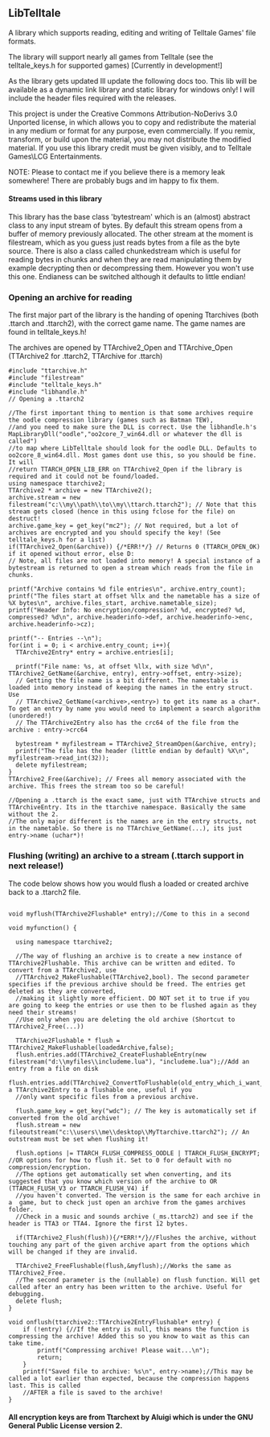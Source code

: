 ## LibTelltale
A library which supports reading, editing and writing of Telltale Games' file formats.

The library will support nearly all games from Telltale (see the telltale_keys.h for supported games) [Currently in development!]

As the library gets updated Ill update the following docs too. 
This lib will be available as a dynamic link library and static library for windows only! I will include the header files required with the releases.

This project is under the Creative Commons Attribution-NoDerivs 3.0 Unported license, in which allows you to copy and redistribute the material in any medium or format for any purpose, even commercially. If you remix, transform, or build upon the material, you may not distribute the modified material. If you use this library credit must be given visibly, and to Telltale Games\LCG Entertainments.

NOTE: Please to contact me if you believe there is a memory leak somewhere! There are probably bugs and im happy to fix them.

#### Streams used in this library

This library has the base class 'bytestream' which is an (almost) abstract class to any input stream of bytes. By default this stream opens from a buffer of memory previously allocated. The other stream at the moment is filestream, which as you guess just reads bytes from a file as the byte source. There is also a class called chunkedstream which is useful for reading bytes in chunks and when they are read manipulating them by example decrypting then or decompressing them. However you won't use this one. Endianess can be switched although it defaults to little endian!

### Opening an archive for reading

The first major part of the library is the handing of opening Ttarchives (both .ttarch and .ttarch2), with the correct game name.
The game names are found in telltale_keys.h!

The archives are opened by TTArchive2_Open and TTArchive_Open (TTArchive2 for .ttarch2, TTArchive for .ttarch)

```
#include "ttarchive.h"
#include "filestream"
#include "telltale_keys.h"
#include "libhandle.h"
// Opening a .ttarch2

//The first important thing to mention is that some archives require the oodle compression library (games such as Batman TEW),
//and you need to make sure the DLL is correct. Use the libhandle.h's MapLibraryDll("oodle","oo2core_7_win64.dll or whatever the dll is called")
//to map where LibTelltale should look for the oodle DLL. Defaults to oo2core_8_win64.dll. Most games dont use this, so you should be fine. It will
//return TTARCH_OPEN_LIB_ERR on TTArchive2_Open if the library is required and it could not be found/loaded.
using namespace ttarchive2;
TTArchive2 * archive = new TTArchive2();
archive.stream = new filestream("c:\\my\\path\\to\\my\\ttarch.ttarch2"); // Note that this stream gets closed (hence in this using fclose for the file) on destruct!
archive.game_key = get_key("mc2"); // Not required, but a lot of archives are encrypted and you should specify the key! (See telltale_keys.h for a list)
if(TTArchive2_Open(&archive)) {/*ERR!*/} // Returns 0 (TTARCH_OPEN_OK) if it opened without error, else D:
// Note, all files are not loaded into memory! A special instance of a bytestream is returned to open a stream which reads from the file in chunks.

printf("Archive contains %d file entries\n", archive.entry_count);
printf("The files start at offset %llx and the nametable has a size of %X bytes\n", archive.files_start, archive.nametable_size);
printf("Header Info: No encryption/compression? %d, encrypted? %d, compressed? %d\n", archive.headerinfo->def, archive.headerinfo->enc, archive.headerinfo->cz);

printf("-- Entries --\n");
for(int i = 0; i < archive.entry_count; i++){
  TTArchive2Entry* entry = archive.entries[i];
  
  printf("File name: %s, at offset %llx, with size %d\n", TTArchive2_GetName(&archive, entry), entry->offset, entry->size);
  // Getting the file name is a bit different. The namestable is loaded into memory instead of keeping the names in the entry struct. Use
  // TTArchive2_GetName(<archive>,<entry>) to get its name as a char*. To get an entry by name you would need to implement a search algorithm (unordered!)
  // The TTArchive2Entry also has the crc64 of the file from the archive : entry->crc64
  
  bytestream * myfilestream = TTArchive2_StreamOpen(&archive, entry);
  printf("The file has the header (little endian by default) %X\n", myfilestream->read_int(32));
  delete myfilestream;
}
TTArchive2_Free(&archive); // Frees all memory associated with the archive. This frees the stream too so be careful!

//Opening a .ttarch is the exact same, just with TTArchive structs and TTArchiveEntry. Its in the ttarchive namespace. Basically the same without the 2.
//The only major different is the names are in the entry structs, not in the nametable. So there is no TTArchive_GetName(...), its just entry->name (uchar*)!
```

### Flushing (writing) an archive to a stream (.ttarch support in next release!)

The code below shows how you would flush a loaded or created archive back to a .ttarch2 file. 

```

void myflush(TTArchive2Flushable* entry);//Come to this in a second

void myfunction() {

  using namespace ttarchive2;

  //The way of flushing an archive is to create a new instance of TTArchive2Flushable. This archive can be written and edited. To convert from a TTArchive2, use
  //TTArchive2_MakeFlushable(TTArchive2,bool). The second parameter specifies if the previous archive should be freed. The entries get deleted as they are converted,
  //making it slightly more efficient. DO NOT set it to true if you are going to keep the entries or use then to be flushed again as they need their streams!
  //Use only when you are deleting the old archive (Shortcut to TTArchive2_Free(...))

  TTArchive2Flushable * flush = TTArchive2_MakeFlushable(loadedArchive,false);
  flush.entries.add(TTArchive2_CreateFlushableEntry(new filestream("d:\\myfiles\\includeme.lua"), "includeme.lua");//Add an entry from a file on disk
  flush.entries.add(TTArchive2_ConvertToFlushable(old_entry_which_i_want_to_import_into_the_archive));//Convert a TTArchive2Entry to a flushable one, useful if you 
  //only want specific files from a previous archive.

  flush.game_key = get_key("wdc"); // The key is automatically set if converted from the old archive!
  flush.stream = new fileoutstream("c:\\users\\me\\desktop\\MyTtarchive.ttarch2"); // An outstream must be set when flushing it!

  flush.options |= TTARCH_FLUSH_COMPRESS_OODLE | TTARCH_FLUSH_ENCRYPT; //OR options for how to flush it. Set to 0 for default with no compression/encryption.
  //The options get automatically set when converting, and its suggested that you know which version of the archive to OR (TTARCH_FLUSH_V3 or TTARCH_FLUSH_V4) if 
  //you haven't converted. The version is the same for each archive in a  game, but to check just open an archive from the games archives folder. 
  //Check in a music and sounds archive (_ms.ttarch2) and see if the header is TTA3 or TTA4. Ignore the first 12 bytes.

  if(TTArchive2_Flush(flush)){/*ERR!*/}//Flushes the archive, without touching any part of the given archive apart from the options which will be changed if they are invalid.

  TTArchive2_FreeFlushable(flush,&myflush);//Works the same as TTArchive2_Free.
  //The second parameter is the (nullable) on flush function. Will get called after an entry has been written to the archive. Useful for debugging.
  delete flush;
}

void onflush(ttarchive2::TTArchive2EntryFlushable* entry) {
	if (!entry) {//If the entry is null, this means the function is compressing the archive! Added this so you know to wait as this can take time.
		printf("Compressing archive! Please wait...\n");
		return;
	}
	printf("Saved file to archive: %s\n", entry->name);//This may be called a lot earlier than expected, because the compression happens last. This is called
	//AFTER a file is saved to the archive!
}

```

#### All encryption keys are from Ttarchext by Aluigi which is under the GNU General Public License version 2.

